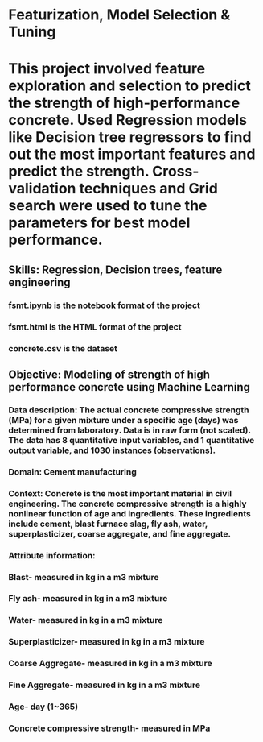 # Featurization, Model Selection & Tuning
# This project involved feature exploration and selection to predict the strength of high-performance concrete. Used Regression models like Decision tree regressors to find out the most important features and predict the strength. Cross-validation techniques and Grid search were used to tune the parameters for best model performance.
## Skills: Regression, Decision trees, feature engineering
### fsmt.ipynb is the notebook format of the project
### fsmt.html is the HTML format of the project
### concrete.csv is the dataset

## Objective: Modeling of strength of high performance concrete using Machine Learning
### Data description: The actual concrete compressive strength (MPa) for a given mixture under a specific age (days) was determined from laboratory. Data is in raw form (not scaled). The data has 8 quantitative input variables, and 1 quantitative output variable, and 1030 instances (observations).
### Domain: Cement manufacturing
### Context: Concrete is the most important material in civil engineering. The concrete compressive strength is a highly nonlinear function of age and ingredients. These ingredients include cement, blast furnace slag, fly ash, water, superplasticizer, coarse aggregate, and fine aggregate.
### Attribute information: 
### Blast- measured in kg in a m3 mixture 
### Fly ash- measured in kg in a m3 mixture
### Water- measured in kg in a m3 mixture
### Superplasticizer- measured in kg in a m3 mixture 
### Coarse Aggregate- measured in kg in a m3 mixture
### Fine Aggregate- measured in kg in a m3 mixture
### Age- day (1~365)
### Concrete compressive strength- measured in MPa

